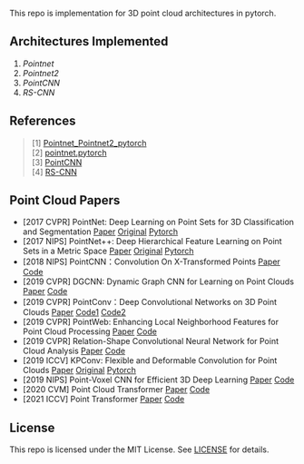 This repo is implementation for 3D point cloud architectures in pytorch.

## Architectures Implemented

1. *Pointnet*
2. *Pointnet2*
3. *PointCNN*
4. *RS-CNN*

## References

> [1] [Pointnet_Pointnet2_pytorch](https://github.com/yanx27/Pointnet_Pointnet2_pytorch)<br/>
> [2] [pointnet.pytorch](https://github.com/fxia22/pointnet.pytorch)<br/>
> [3] [PointCNN](https://github.com/hxdengBerkeley/PointCNN.Pytorch) <br/>
> [4] [RS-CNN](https://github.com/Yochengliu/Relation-Shape-CNN)

## Point Cloud Papers

* [2017 CVPR] PointNet: Deep Learning on Point Sets for 3D Classification and
  Segmentation [Paper](https://arxiv.org/pdf/1612.00593) [Original](https://github.com/charlesq34/pointnet) [Pytorch](https://github.com/fxia22/pointnet.pytorch)
* [2017 NIPS] PointNet++: Deep Hierarchical Feature Learning on Point Sets in a Metric
  Space [Paper](https://arxiv.org/pdf/1706.02413.pdf) [Original](https://github.com/charlesq34/pointnet2) [Pytorch](https://github.com/yanx27/Pointnet_Pointnet2_pytorch)
* [2018 NIPS] PointCNN：Convolution On X-Transformed
  Points [Paper](https://arxiv.org/pdf/1801.07791.pdf) [Code](https://github.com/yangyanli/PointCNN)
* [2019 CVPR] DGCNN: Dynamic Graph CNN for Learning on Point
  Clouds [Paper](https://arxiv.org/pdf/1801.07829.pdf) [Code](https://github.com/WangYueFt/dgcnn)
* [2019 CVPR] PointConv：Deep Convolutional Networks on 3D Point
  Clouds [Paper](https://arxiv.org/pdf/1811.07246.pdf) [Code1](https://github.com/DylanWusee/pointconv) [Code2](https://github.com/DylanWusee/pointconv_pytorch)
* [2019 CVPR] PointWeb: Enhancing Local Neighborhood Features for Point Cloud
  Processing [Paper](https://openaccess.thecvf.com/content_CVPR_2019/papers/Zhao_PointWeb_Enhancing_Local_Neighborhood_Features_for_Point_Cloud_Processing_CVPR_2019_paper.pdf) [Code](https://github.com/hszhao/PointWeb)
* [2019 CVPR] Relation-Shape Convolutional Neural Network for Point Cloud
  Analysis [Paper](https://arxiv.org/pdf/1904.07601.pdf) [Code](https://github.com/Yochengliu/Relation-Shape-CNN)
* [2019 ICCV] KPConv: Flexible and Deformable Convolution for Point
  Clouds [Paper](https://arxiv.org/pdf/1904.08889.pdf) [Original](https://github.com/HuguesTHOMAS/KPConv) [Pytorch](https://github.com/HuguesTHOMAS/KPConv-PyTorch)
* [2019 NIPS] Point-Voxel CNN for Efficient 3D Deep
  Learning [Paper](https://arxiv.org/1907.03739) [Code](https://github.com/mit-han-lab/pvcnn)
* [2020 CVM] Point Cloud Transformer [Paper](https://arxiv.org/pdf/2012.09688) [Code](https://github.com/MenghaoGuo/PCT)
* [2021 ICCV] Point Transformer [Paper](https://arxiv.org/abs/2012.09164) [Code](https://github.com/lucidrains/point-transformer-pytorch)

## **License**

This repo is licensed under the MIT License.
See [LICENSE](https://github.com/boyin96/3D_PyTorch/blob/master/LICENSE) for
details.
